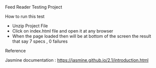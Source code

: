 Feed Reader Testing Project

How to run this test

* Unzip Project File 
* Click on index.html file and open it at any browser 
* When the page loaded then will be at bottom of the screen the result that say 7 specs , 0 failures

Reference

Jasmine documentation : https://jasmine.github.io/2.1/introduction.html 

